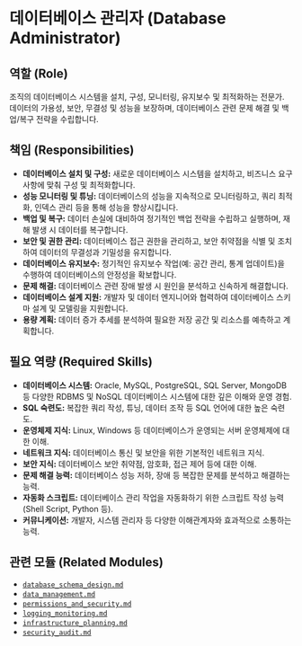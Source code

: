 # 데이터베이스 관리자 (Database Administrator)

## 역할 (Role)

조직의 데이터베이스 시스템을 설치, 구성, 모니터링, 유지보수 및 최적화하는 전문가. 데이터의 가용성, 보안, 무결성 및 성능을 보장하며, 데이터베이스 관련 문제 해결 및 백업/복구 전략을 수립합니다.

## 책임 (Responsibilities)

* **데이터베이스 설치 및 구성:** 새로운 데이터베이스 시스템을 설치하고, 비즈니스 요구사항에 맞춰 구성 및 최적화합니다.
* **성능 모니터링 및 튜닝:** 데이터베이스의 성능을 지속적으로 모니터링하고, 쿼리 최적화, 인덱스 관리 등을 통해 성능을 향상시킵니다.
* **백업 및 복구:** 데이터 손실에 대비하여 정기적인 백업 전략을 수립하고 실행하며, 재해 발생 시 데이터를 복구합니다.
* **보안 및 권한 관리:** 데이터베이스 접근 권한을 관리하고, 보안 취약점을 식별 및 조치하여 데이터의 무결성과 기밀성을 유지합니다.
* **데이터베이스 유지보수:** 정기적인 유지보수 작업(예: 공간 관리, 통계 업데이트)을 수행하여 데이터베이스의 안정성을 확보합니다.
* **문제 해결:** 데이터베이스 관련 장애 발생 시 원인을 분석하고 신속하게 해결합니다.
* **데이터베이스 설계 지원:** 개발자 및 데이터 엔지니어와 협력하여 데이터베이스 스키마 설계 및 모델링을 지원합니다.
* **용량 계획:** 데이터 증가 추세를 분석하여 필요한 저장 공간 및 리소스를 예측하고 계획합니다.

## 필요 역량 (Required Skills)

* **데이터베이스 시스템:** Oracle, MySQL, PostgreSQL, SQL Server, MongoDB 등 다양한 RDBMS 및 NoSQL 데이터베이스 시스템에 대한 깊은 이해와 운영 경험.
* **SQL 숙련도:** 복잡한 쿼리 작성, 튜닝, 데이터 조작 등 SQL 언어에 대한 높은 숙련도.
* **운영체제 지식:** Linux, Windows 등 데이터베이스가 운영되는 서버 운영체제에 대한 이해.
* **네트워크 지식:** 데이터베이스 통신 및 보안을 위한 기본적인 네트워크 지식.
* **보안 지식:** 데이터베이스 보안 취약점, 암호화, 접근 제어 등에 대한 이해.
* **문제 해결 능력:** 데이터베이스 성능 저하, 장애 등 복잡한 문제를 분석하고 해결하는 능력.
* **자동화 스크립트:** 데이터베이스 관리 작업을 자동화하기 위한 스크립트 작성 능력 (Shell Script, Python 등).
* **커뮤니케이션:** 개발자, 시스템 관리자 등 다양한 이해관계자와 효과적으로 소통하는 능력.

## 관련 모듈 (Related Modules)

* [`database_schema_design.md`](../modules/database_schema_design.md)
* [`data_management.md`](../modules/data_management.md)
* [`permissions_and_security.md`](../modules/permissions_and_security.md)
* [`logging_monitoring.md`](../modules/logging_monitoring.md)
* [`infrastructure_planning.md`](../modules/infrastructure_planning.md)
* [`security_audit.md`](../modules/security_audit.md)
